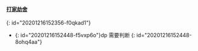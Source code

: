 #### [打家劫舍](https://leetcode-cn.com/problems/house-robber/)
{: id="20201216152356-f0qkad1"}

* {: id="20201216152448-f5vxp6o"}dp 需要判断
{: id="20201216152448-8ohq4aa"}
